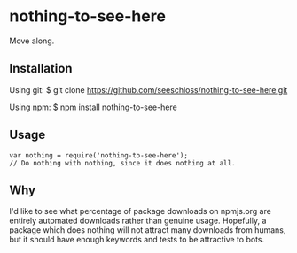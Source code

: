 # nothing-to-see-here
Move along.

## Installation ##
Using git:
    $ git clone https://github.com/seeschloss/nothing-to-see-here.git

Using npm:
    $ npm install nothing-to-see-here

## Usage ##

    var nothing = require('nothing-to-see-here');
    // Do nothing with nothing, since it does nothing at all.

## Why ##
I'd like to see what percentage of package downloads on npmjs.org are entirely automated downloads rather than genuine usage.
Hopefully, a package which does nothing will not attract many downloads from humans, but it should have enough keywords and tests to be attractive to bots.
